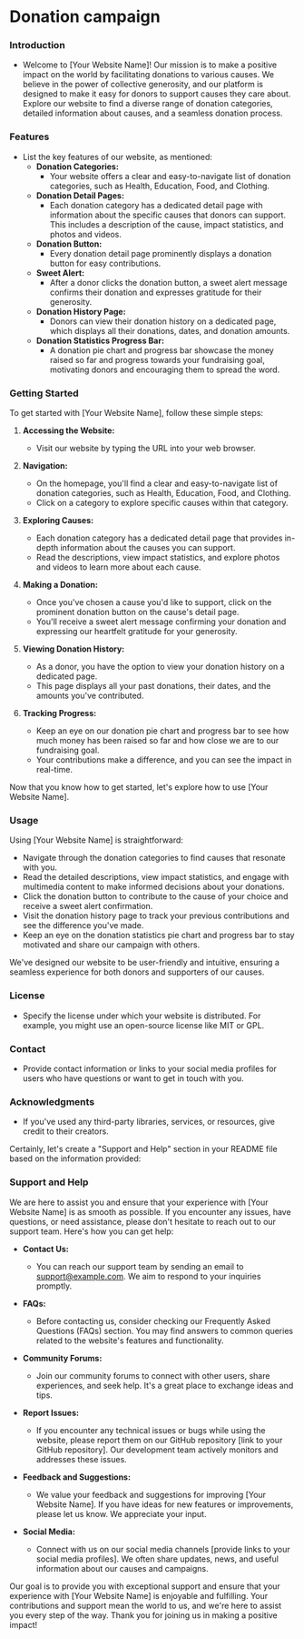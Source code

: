 # Donation campaign

### Introduction

- Welcome to [Your Website Name]! Our mission is to make a positive impact on the world by facilitating donations to various causes. We believe in the power of collective generosity, and our platform is designed to make it easy for donors to support causes they care about. Explore our website to find a diverse range of donation categories, detailed information about causes, and a seamless donation process.

### Features

- List the key features of our website, as mentioned:
  - **Donation Categories:**
    - Your website offers a clear and easy-to-navigate list of donation categories, such as Health, Education, Food, and Clothing.
  - **Donation Detail Pages:**
    - Each donation category has a dedicated detail page with information about the specific causes that donors can support. This includes a description of the cause, impact statistics, and photos and videos.
  - **Donation Button:**
    - Every donation detail page prominently displays a donation button for easy contributions.
  - **Sweet Alert:**
    - After a donor clicks the donation button, a sweet alert message confirms their donation and expresses gratitude for their generosity.
  - **Donation History Page:**
    - Donors can view their donation history on a dedicated page, which displays all their donations, dates, and donation amounts.
  - **Donation Statistics Progress Bar:**
    - A donation pie chart and progress bar showcase the money raised so far and progress towards your fundraising goal, motivating donors and encouraging them to spread the word.

### Getting Started

To get started with [Your Website Name], follow these simple steps:

1. **Accessing the Website:**

   - Visit our website by typing the URL into your web browser.

2. **Navigation:**

   - On the homepage, you'll find a clear and easy-to-navigate list of donation categories, such as Health, Education, Food, and Clothing.
   - Click on a category to explore specific causes within that category.

3. **Exploring Causes:**

   - Each donation category has a dedicated detail page that provides in-depth information about the causes you can support.
   - Read the descriptions, view impact statistics, and explore photos and videos to learn more about each cause.

4. **Making a Donation:**

   - Once you've chosen a cause you'd like to support, click on the prominent donation button on the cause's detail page.
   - You'll receive a sweet alert message confirming your donation and expressing our heartfelt gratitude for your generosity.

5. **Viewing Donation History:**

   - As a donor, you have the option to view your donation history on a dedicated page.
   - This page displays all your past donations, their dates, and the amounts you've contributed.

6. **Tracking Progress:**
   - Keep an eye on our donation pie chart and progress bar to see how much money has been raised so far and how close we are to our fundraising goal.
   - Your contributions make a difference, and you can see the impact in real-time.

Now that you know how to get started, let's explore how to use [Your Website Name].

### Usage

Using [Your Website Name] is straightforward:

- Navigate through the donation categories to find causes that resonate with you.
- Read the detailed descriptions, view impact statistics, and engage with multimedia content to make informed decisions about your donations.
- Click the donation button to contribute to the cause of your choice and receive a sweet alert confirmation.
- Visit the donation history page to track your previous contributions and see the difference you've made.
- Keep an eye on the donation statistics pie chart and progress bar to stay motivated and share our campaign with others.

We've designed our website to be user-friendly and intuitive, ensuring a seamless experience for both donors and supporters of our causes.

### License

- Specify the license under which your website is distributed. For example, you might use an open-source license like MIT or GPL.

### Contact

- Provide contact information or links to your social media profiles for users who have questions or want to get in touch with you.

### Acknowledgments

- If you've used any third-party libraries, services, or resources, give credit to their creators.

Certainly, let's create a "Support and Help" section in your README file based on the information provided:

### Support and Help

We are here to assist you and ensure that your experience with [Your Website Name] is as smooth as possible. If you encounter any issues, have questions, or need assistance, please don't hesitate to reach out to our support team. Here's how you can get help:

- **Contact Us:**

  - You can reach our support team by sending an email to [support@example.com](mailto:support@example.com). We aim to respond to your inquiries promptly.

- **FAQs:**

  - Before contacting us, consider checking our Frequently Asked Questions (FAQs) section. You may find answers to common queries related to the website's features and functionality.

- **Community Forums:**

  - Join our community forums to connect with other users, share experiences, and seek help. It's a great place to exchange ideas and tips.

- **Report Issues:**

  - If you encounter any technical issues or bugs while using the website, please report them on our GitHub repository [link to your GitHub repository]. Our development team actively monitors and addresses these issues.

- **Feedback and Suggestions:**

  - We value your feedback and suggestions for improving [Your Website Name]. If you have ideas for new features or improvements, please let us know. We appreciate your input.

- **Social Media:**
  - Connect with us on our social media channels [provide links to your social media profiles]. We often share updates, news, and useful information about our causes and campaigns.

Our goal is to provide you with exceptional support and ensure that your experience with [Your Website Name] is enjoyable and fulfilling. Your contributions and support mean the world to us, and we're here to assist you every step of the way. Thank you for joining us in making a positive impact!
